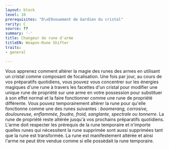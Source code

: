 ```yaml
---
layout: block
level: 10
prerequisites: "D\xE9vouement de Gardien du cristal"
rarity: C
source: ??
summary: '-'
title: Changeur de rune d'arme
titleEN: Weapon-Rune Shifter
traits:
- general

---
```


<p>Vous apprenez comment altérer la magie des runes des armes en utilisant un cristal comme composant de focalisation. Une fois par jour, au cours de vos préparatifs quotidiens, vous pouvez vous concentrer sur les énergies magiques d'une rune à travers les facettes d'un cristal pour modifier une unique rune de propriété sur une arme en votre possession pour substituer à son effet normal et la faire fonctionner comme une rune de propriété différente. Vous pouvez temporairement altérer la rune pour qu'elle fonctionne comme une des runes suivantes : <em>boomerang, corrosive, douloureuse, enflammée, foudre, froid, sanglante, spectrale ou tonnerre</em>. La rune de propriété reste altérée jusqu'à vos prochains préparatifs quotidiens. L'arme doit respecter les prérequis de la rune temporaire et n'importe quelles  runes qui nécessitent la rune supprimée sont aussi supprimées tant que la rune est transformée. La rune est manifestement altérée et ainsi l'arme ne peut être vendue comme si elle possèdait la rune temporaire.</p>
